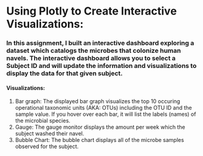 # Using Plotly to Create Interactive Visualizations:
### In this assignment, I built an interactive dashboard exploring a dataset which catalogs the microbes that colonize human navels. The interactive dashboard allows you to select a Subject ID and will update the information and visualizations to display the data for that given subject.

#### Visualizations:
1. Bar graph: The displayed bar graph visualizes the top 10 occuring operational taxonomic units (AKA: OTUs) including the OTU ID and the sample value. If you hover over each bar, it will list the labels (names) of the microbial species.
2. Gauge: The gauge monitor displays the amount per week which the subject washed their navel.
3. Bubble Chart: The bubble chart displays all of the microbe samples observed for the subject.
